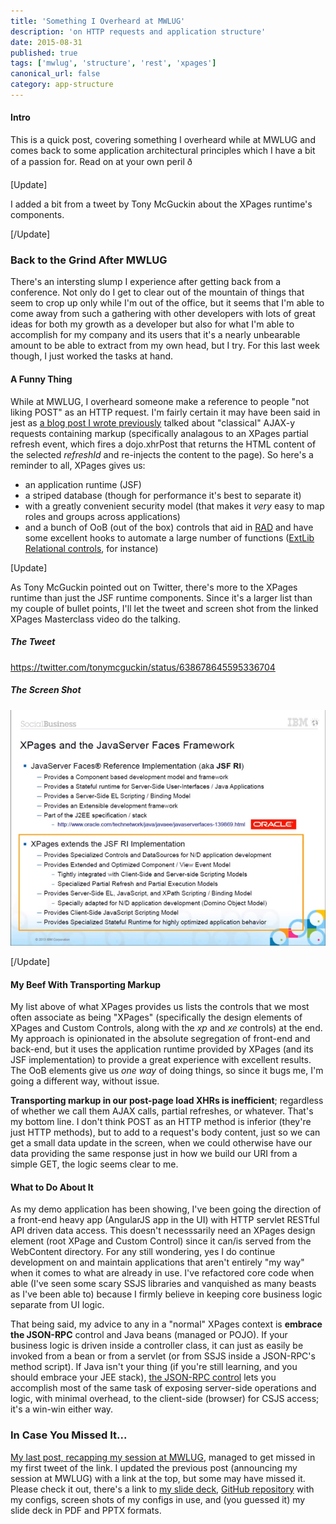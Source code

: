```yaml
---
title: 'Something I Overheard at MWLUG'
description: 'on HTTP requests and application structure'
date: 2015-08-31
published: true
tags: ['mwlug', 'structure', 'rest', 'xpages']
canonical_url: false
category: app-structure
---
```


#### Intro

This is a quick post, covering something I overheard while at MWLUG and comes back to some application architectural principles which I have a bit of a passion for. Read on at your own peril ð

[Update]

I added a bit from a tweet by Tony McGuckin about the XPages runtime's components.

[/Update]

### Back to the Grind After MWLUG

There's an intersting slump I experience after getting back from a conference. Not only do I get to clear out of the mountain of things that seem to crop up only while I'm out of the office, but it seems that I'm able to come away from such a gathering with other developers with lots of great ideas for both my growth as a developer but also for what I'm able to accomplish for my company and its users that it's a nearly unbearable amount to be able to extract from my own head, but I try. For this last week though, I just worked the tasks at hand.

#### A Funny Thing

While at MWLUG, I overheard someone make a reference to people "not liking POST" as an HTTP request. I'm fairly certain it may have been said in jest as [a blog post I wrote previously](/xpages/rest-is-best) talked about "classical" AJAX-y requests containing markup (specifically analagous to an XPages partial refresh event, which fires a dojo.xhrPost that returns the HTML content of the selected _refreshId_ and re-injects the content to the page). So here's a reminder to all, XPages gives us:

* an application runtime (JSF)
* a striped database (though for performance it's best to separate it)
* with a greatly convenient security model (that makes it _very_ easy to map roles and groups across applications)
* and a bunch of OoB (out of the box) controls that aid in [RAD](https://en.wikipedia.org/wiki/Rapid_application_development) and have some excellent hooks to automate a large number of functions ([ExtLib Relational controls](https://www-10.lotus.com/ldd/ddwiki.nsf/dx/Video__Using_the_Relational_Controls_in_the_Extension_Library), for instance)

[Update]

As Tony McGuckin pointed out on Twitter, there's more to the XPages runtime than just the JSF runtime components. Since it's a larger list than my couple of bullet points, I'll let the tweet and screen shot from the linked XPages Masterclass video do the talking.

##### The Tweet

https://twitter.com/tonymcguckin/status/638678645595336704


##### The Screen Shot

![the XPages runtime and its components from JSF and additions](./images/XPages_runtime.png)

[/Update]

#### My Beef With Transporting Markup

My list above of what XPages provides us lists the controls that we most often associate as being "XPages" (specifically the design elements of XPages and Custom Controls, along with the _xp_ and _xe_ controls) at the end. My approach is opinionated in the absolute segregation of front-end and back-end, but it uses the application runtime provided by XPages (and its JSF implementation) to provide a great experience with excellent results. The OoB elements give us _one way_ of doing things, so since it bugs me, I'm going a different way, without issue.

**Transporting markup in our post-page load XHRs is inefficient**; regardless of whether we call them AJAX calls, partial refreshes, or whatever. That's my bottom line. I don't think POST as an HTTP method is inferior (they're just HTTP methods), but to add to a request's body content, just so we can get a small data update in the screen, when we could otherwise have our data providing the same response just in how we build our URI from a simple GET, the logic seems clear to me.

#### What to Do About It

As my demo application has been showing, I've been going the direction of a front-end heavy app (AngularJS app in the UI) with HTTP servlet RESTful API driven data access. This doesn't necesssarily need an XPages design element (root XPage and Custom Control) since it can/is served from the WebContent directory. For any still wondering, yes I do continue development on and maintain applications that aren't entirely "my way" when it comes to what are already in use. I've refactored core code when able (I've seen some scary SSJS libraries and vanquished as many beasts as I've been able to) because I firmly believe in keeping core business logic separate from UI logic.

That being said, my advice to any in a "normal" XPages context is **embrace the JSON-RPC** control and Java beans (managed or POJO). If your business logic is driven inside a controller class, it can just as easily be invoked from a bean or from a servlet (or from SSJS inside a JSON-RPC's method script). If Java isn't your thing (if you're still learning, and you should embrace your JEE stack), [the JSON-RPC control](https://www.notesin9.com/2014/05/21/tim-explains-json-rpc-codefortim/) lets you accomplish most of the same task of exposing server-side operations and logic, with minimal overhead, to the client-side (browser) for CSJS access; it's a win-win either way.

### In Case You Missed It...

[My last post, recapping my session at MWLUG](/self-promotion/mwlug-ad113-success/), managed to get missed in my first tweet of the link. I updated the previous post (announcing my session at MWLUG) with a link at the top, but some may have missed it. Please check it out, there's a link to [my slide deck](https://www.slideshare.net/edm00se/ad113-speed-up-your-applications-w-nginx-and-pagespeed), [GitHub repository](https://github.com/edm00se/AD113-Speed-Up-Your-Apps-with-Nginx-and-PageSpeed) with my configs, screen shots of my configs in use, and (you guessed it) my slide deck in PDF and PPTX formats.
